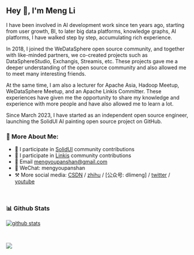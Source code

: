 ## Hey 👋, I'm Meng Li

I have been involved in AI development work since ten years ago, starting from user growth, BI, to later big data platforms, knowledge graphs, AI platforms, I have walked step by step, accumulating rich experience.

In 2018, I joined the WeDataSphere open source community, and together with like-minded partners, we co-created projects such as DataSphereStudio, Exchangis, Streamis, etc. These projects gave me a deeper understanding of the open source community and also allowed me to meet many interesting friends.

At the same time, I am also a lecturer for Apache Asia, Hadoop Meetup, WeDataSphere Meetup, and an Apache Linkis Committer. These experiences have given me the opportunity to share my knowledge and experience with more people and have also allowed me to learn a lot.

Since March 2023, I have started as an independent open source engineer, launching the SolidUI AI painting open source project on GitHub.



### 🧐 More About Me:

- 🔭 I participate in [SolidUI](https://github.com/CloudOrc/SolidUI) community contributions
- 🤝 I participate in [Linkis](https://github.com/apache/linkis) community contributions
- 🎨 Email mengyoupanshan@gmail.com
- 💬 WeChat: mengyoupanshan
- ⚒ More social media: [CSDN](https://limeng.blog.csdn.net/)  / [zhihu](https://www.zhihu.com/people/dlimeng) / [公众号: dlimeng] / [twitter](https://twitter.com/dlimeng192048) / [youtube](https://www.youtube.com/@dlimeng)
<br>


### 📊 Github Stats
<a href=''>

![github stats](https://github-readme-stats.vercel.app/api?username=Dlimeng&show_icons=true)

</a>

<br>
<p>
    <a href="https://qiufeng.blue/">
      <img src="https://github-profile-trophy.vercel.app/?username=dlimeng&theme=flat&title=Stars,Followers,Commit,MultiLanguage&margin-w=5&row=1&column=4" />
    </a>
</p>
